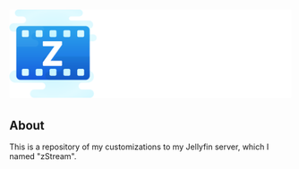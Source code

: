 # ![zStream Logo](https://raw.githubusercontent.com/ItsMeZany/zStream/main/assets/icon-transparent.png)

## About

This is a repository of my customizations to my Jellyfin server, which I named "zStream".
